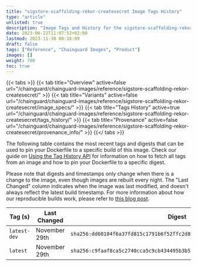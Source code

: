 ```yaml
---
title: "sigstore-scaffolding-rekor-createsecret Image Tags History"
type: "article"
unlisted: true
description: "Image Tags and History for the sigstore-scaffolding-rekor-createsecret Chainguard Image"
date: 2023-06-22T11:07:52+02:00
lastmod: 2023-11-30 00:18:09
draft: false
tags: ["Reference", "Chainguard Images", "Product"]
images: []
weight: 700
toc: true
---
```


{{< tabs >}}
{{< tab title="Overview" active=false url="/chainguard/chainguard-images/reference/sigstore-scaffolding-rekor-createsecret/" >}}
{{< tab title="Variants" active=false url="/chainguard/chainguard-images/reference/sigstore-scaffolding-rekor-createsecret/image_specs/" >}}
{{< tab title="Tags History" active=true url="/chainguard/chainguard-images/reference/sigstore-scaffolding-rekor-createsecret/tags_history/" >}}
{{< tab title="Provenance" active=false url="/chainguard/chainguard-images/reference/sigstore-scaffolding-rekor-createsecret/provenance_info/" >}}
{{</ tabs >}}

The following table contains the most recent tags and digests that can be used to pin your Dockerfile to a specific build of this image. Check our guide on [Using the Tag History API](/chainguard/chainguard-images/using-the-tag-history-api/) for information on how to fetch all tags from an image and how to pin your Dockerfile to a specific digest.

Please note that digests and timestamps only change when there is a change to the image, even though images are rebuilt every night. The "Last Changed" column indicates when the image was last modified, and doesn't always reflect the latest build timestamp. For more information about how our reproducible builds work, please refer to [this blog post](https://www.chainguard.dev/unchained/reproducing-chainguards-reproducible-image-builds).

| Tag (s)       | Last Changed  | Digest                                                                    |
|---------------|---------------|---------------------------------------------------------------------------|
|  `latest-dev` | November 29th | `sha256:dd60104f6a37fd815c1791b6f52ffc2d8ccaee19f4ef7e3ab8eeeaf48844ffaa` |
|  `latest`     | November 29th | `sha256:c9faaf8ca5c2740cca5c9cb434495b3b5130604c941d1050145538ec5b017e8f` |

